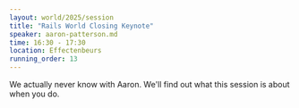 ```yaml
---
layout: world/2025/session
title: "Rails World Closing Keynote"
speaker: aaron-patterson.md
time: 16:30 - 17:30
location: Effectenbeurs
running_order: 13
---
```


We actually never know with Aaron. We'll find out what this session is about when you do.
